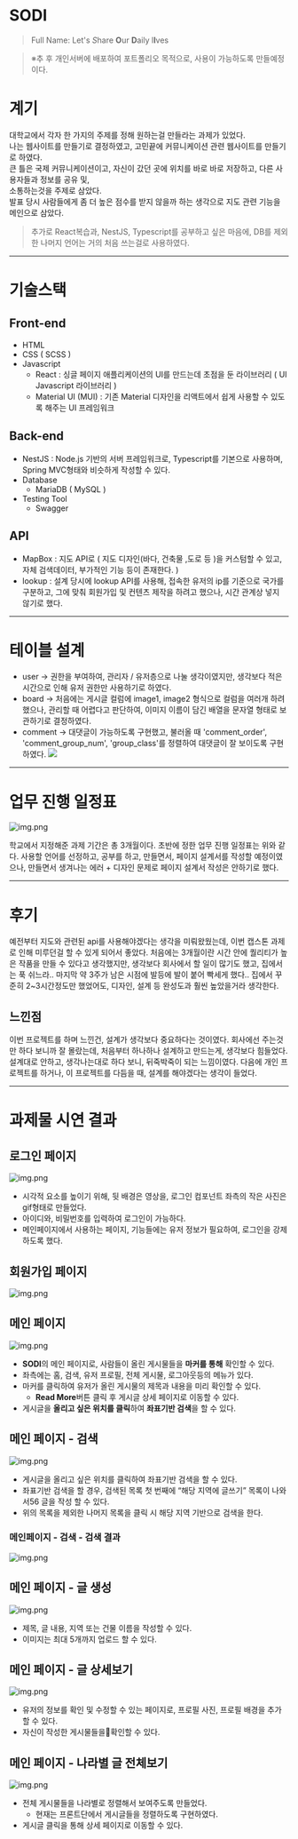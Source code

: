 # SODI
> Full Name: Let's *S*hare **O**ur **D**aily l**I**ves

> ※추 후 개인서버에 배포하여 포트폴리오 목적으로, 사용이 가능하도록 만들예정이다.

# 계기
대학교에서 각자 한 가지의 주제를 정해 원하는걸 만들라는 과제가 있었다.  
나는 웹사이트를 만들기로 결정하였고, 고민끝에 커뮤니케이션 관련 웹사이트를 만들기로 하였다.  
큰 틀은 국제 커뮤니케이션이고, 자신이 갔던 곳에 위치를 바로 바로 저장하고, 다른 사용자들과 정보를 공유 및,  
소통하는것을 주제로 삼았다.  
발표 당시 사람들에게 좀 더 높은 점수를 받지 않을까 하는 생각으로 지도 관련 기능을 메인으로 삼았다.  

> 추가로 React복습과, NestJS, Typescript를 공부하고 싶은 마음에, DB를 제외한 나머지 언어는 거의 처음 쓰는걸로 사용하였다.

---

# 기술스택

## Front-end
 - HTML
 - CSS ( SCSS )
 - Javascript
   - React : 싱글 페이지 애플리케이션의 UI를 만드는데 초점을 둔 라이브러리 ( UI Javascript 라이브러리 ) 
   - Material UI (MUI) : 기존 Material 디자인을 리액트에서 쉽게 사용할 수 있도록 해주는 UI 프레임워크
   
## Back-end
 - NestJS : Node.js 기반의 서버 프레임워크로, Typescript를 기본으로 사용하며, Spring MVC형태와 비슷하게 작성할 수 있다.
 - Database
   - MariaDB ( MySQL )
 - Testing Tool
   - Swagger

## API
 - MapBox : 지도 API로 ( 지도 디자인(바다, 건축물 ,도로 등 )을 커스텀할 수 있고, 자체 검색데이터, 부가적인 기능 등이 존재한다. )
 - lookup : 설계 당시에 lookup API를 사용해, 접속한 유저의 ip를 기준으로 국가를 구분하고, 그에 맞춰 회원가입 및 컨텐츠 제작을
하려고 했으나, 시간 관계상 넣지 않기로 했다.

---
 
# 테이블 설계
 - user -> 권한을 부여하여, 관리자 / 유저층으로 나눌 생각이였지만, 생각보다 적은 시간으로 인해 유저 권한만 사용하기로 하였다.
 - board -> 처음에는 게시글 컬럼에 image1, image2 형식으로 컬럼을 여러개 하려 했으나, 관리할 때 어렵다고 판단하여,
   이미지 이름이 담긴 배열을 문자열 형태로 보관하기로 결정하였다.
 - comment -> 대댓글이 가능하도록 구현했고, 불러올 때 'comment_order', 'comment_group_num', 
   'group_class'를 정렬하여 대댓글이 잘 보이도록 구현하였다.
![](readme_images/table_structure.png)

---

# 업무 진행 일정표

![img.png](readme_images/project_schedule.png)

학교에서 지정해준 과제 기간은 총 3개월이다.
초반에 정한 업무 진행 일정표는 위와 같다. 
사용할 언어를 선정하고, 공부를 하고, 만들면서, 페이지 설계서를 작성할 예정이였으나,
만들면서 생겨나는 에러 + 디자인 문제로 페이지 설계서 작성은 안하기로 했다.

---

# 후기
예전부터 지도와 관련된 api를 사용해야겠다는 생각을 미뤄왔웠는데, 이번 캡스톤 과제로 인해 미루던걸 할 수 있게 되어서 좋았다.
처음에는 3개월이란 시간 안에 퀄리티가 높은 작품을 만들 수 있다고 생각했지만, 생각보다 회사에서 할 일이 많기도 했고,
집에서는 푹 쉬느라.. 마지막 약 3주가 남은 시점에 발등에 발이 붙어 빡세게 했다.. 집에서 꾸준히 2~3시간정도만 했었어도,
디자인, 설계 등 완성도과 훨씬 높았을거라 생각한다.  

## 느낀점
이번 프로젝트를 하며 느낀건, 설계가 생각보다 중요하다는 것이였다. 회사에선 주는것만 하다 보니까 잘 몰랐는데,
처음부터 하나하나 설계하고 만드는게, 생각보다 힘들었다. 설계대로 안하고, 생각나는대로 하다 보니, 뒤죽박죽이 되는 느낌이였다.
다음에 개인 프로젝트를 하거나, 이 프로젝트를 다듬을 때, 설계를 해야겠다는 생각이 들었다.

---

# 과제물 시연 결과

## 로그인 페이지
![img.png](readme_images/login_page.png)
 - 시각적 요소를 높이기 위해, 뒷 배경은 영상을, 로그인 컴포넌트 좌측의 작은 사진은 gif형태로 만들었다.
 - 아이디와, 비밀번호를 입력하여 로그인이 가능하다.
 - 메인페이지에서 사용하는 페이지, 기능들에는 유저 정보가 필요하여, 로그인을 강제하도록 했다.

## 회원가입 페이지
![img.png](readme_images/join_page.png)

## 메인 페이지
![img.png](readme_images/main_page.png)
 - **SODI**의 메인 페이지로, 사람들이 올린 게시물들을 **마커를 통해** 확인할 수 있다.
 - 좌측에는 홈, 검색, 유저 프로필, 전체 게시물, 로그아웃등의 메뉴가 있다.
 - 마커를 클릭하여 유저가 올린 게시물의 제목과 내용을 미리 확인할 수 있다.
   - **Read More**버튼 클릭 후 게시글 상세 페이지로 이동할 수 있다.
 - 게시글을 **올리고 싶은 위치를 클릭**하여 **좌표기반 검색**을 할 수 있다.

## 메인 페이지 - 검색
![img.png](readme_images/main_search_page.png)
 - 게시글을 올리고 싶은 위치를 클릭하여 좌표기반 검색을 할 수 있다.
 - 좌표기반 검색을 할 경우, 검색된 목록 첫 번째에 “해당 지역에 글쓰기” 목록이 나와서56 글을 작성 할 수 있다.
 - 위의 목록을 제외한 나머지 목록을 클릭 시 해당 지역 기반으로 검색을 한다.

### 메인페이지 - 검색 - 검색 결과
![img.png](readme_images/main_search_2_page.png)

## 메인 페이지 - 글 생성
![img.png](readme_images/main_add_post_page.png)
 - 제목, 글 내용, 지역 또는 건물 이름을 작성할 수 있다.
 - 이미지는 최대 5개까지 업로드 할 수 있다.

## 메인 페이지 - 글 상세보기
![img.png](readme_images/main_view_post_page.png)
 - 유저의 정보를 확인 및 수정할 수 있는 페이지로, 프로필 사진, 프로필 배경을 추가할 수 있다.
 - 자신이 작성한 게시물들을확인할 수 있다.
 
## 메인 페이지 - 나라별 글 전체보기
 ![img.png](readme_images/main_view_all_post_page.png)
 - 전체 게시물들을 나라별로 정렬해서 보여주도록 만들었다.
   - 현재는 프론트단에서 게시글들을 정렬하도록 구현하였다.
 - 게시글 클릭을 통해 상세 페이지로 이동할 수 있다.
